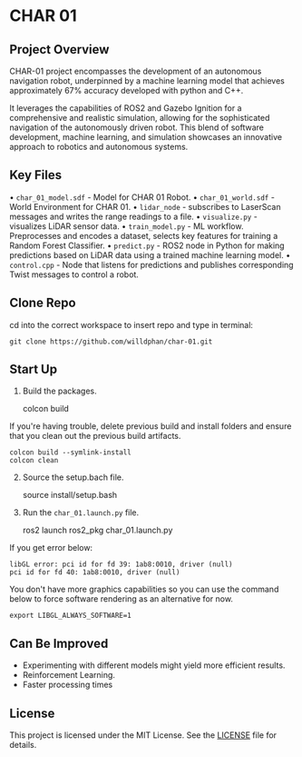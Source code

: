 # CHAR 01

## Project Overview

CHAR-01 project encompasses the development of an autonomous navigation robot, underpinned by a machine learning model that achieves approximately 67% accuracy developed with python and C++.

It leverages the capabilities of ROS2 and Gazebo Ignition for a comprehensive and realistic simulation, allowing for the sophisticated navigation of the autonomously driven robot. This blend of software development, machine learning, and simulation showcases an innovative approach to robotics and autonomous systems.

## Key Files

• `char_01_model.sdf` - Model for CHAR 01 Robot.
• `char_01_world.sdf` - World Environment for CHAR 01.
• `lidar_node` - subscribes to LaserScan messages and writes the range readings to a file.
• `visualize.py` - visualizes LiDAR sensor data.
• `train_model.py` - ML workflow. Preprocesses and encodes a dataset, selects key features for training a Random Forest Classifier.
• `predict.py` - ROS2 node in Python for making predictions based on LiDAR data using a trained machine learning model.
• `control.cpp` - Node that listens for predictions and publishes corresponding Twist messages to control a robot.

## Clone Repo

cd into the correct workspace to insert repo and type in terminal:

    git clone https://github.com/willdphan/char-01.git

## Start Up

1. Build the packages.

    colcon build

If you're having trouble, delete previous build and install folders and ensure that you clean out the previous build artifacts. 

    colcon build --symlink-install
    colcon clean

2. Source the setup.bach file.

    source install/setup.bash

3. Run the `char_01.launch.py` file.

    ros2 launch ros2_pkg char_01.launch.py

If you get error below:

    libGL error: pci id for fd 39: 1ab8:0010, driver (null)
    pci id for fd 40: 1ab8:0010, driver (null)

You don't have more graphics capabilities so you can use the command below to force software rendering as an alternative for now.

    export LIBGL_ALWAYS_SOFTWARE=1

## Can Be Improved

- Experimenting with different models might yield more efficient results.
- Reinforcement Learning.
- Faster processing times

## License

This project is licensed under the MIT License. See the [LICENSE](LICENSE) file for details.